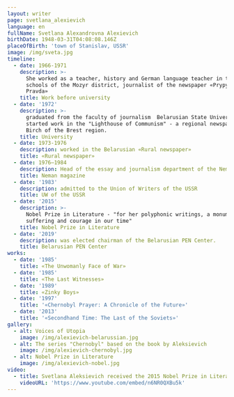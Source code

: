 ```yaml
---
layout: writer
page: svetlana_alexievich
language: en
fullName: Svetlana Alexandrovna Alexievich
birthDate: 1948-03-31T04:08:08.146Z
placeOfBirth: 'town of Stanislav, USSR'
image: /img/sveta.jpg
timeline:
  - date: 1966-1971
    description: >-
      She worked as a teacher, history and German language teacher in the
      schools of the Mozyr district, journalist of the newspaper «Prypyatskaya
      Pravda» 
    title: Work before university
  - date: '1972'
    description: >-
      graduated from the faculty of journalism  Belarusian State University,
      started work in the "Lighthouse of Communism" - a regional newspaper in
      Birch of the Brest region.
    title: University
  - date: 1973-1976
    description: worked in the Belarusian «Rural newspaper»
    title: «Rural newspaper»
  - date: 1976—1984
    description: Head of the essay and journalism department of the Neman magazine
    title: Neman magazine
  - date: '1983'
    description: admitted to the Union of Writers of the USSR
    title: UW of the USSR
  - date: '2015'
    description: >-
      Nobel Prize in Literature - "for her polyphonic writings, a monument to
      suffering and courage in our time" 
    title: Nobel Prize in Literature
  - date: '2019'
    description: was elected chairman of the Belarusian PEN Center.
    title: Belarusian PEN Center
works:
  - date: '1985'
    title: «The Unwomanly Face of War»
  - date: '1985'
    title: «The Last Witnesses»
  - date: '1989'
    title: «Zinky Boys»
  - date: '1997'
    title: '«Chernobyl Prayer: A Chronicle of the Future»'
  - date: '2013'
    title: '«Secondhand Time: The Last of the Soviets»'
gallery:
  - alt: Voices of Utopia
    image: /img/alexievich-belarussian.jpg
  - alt: The series "Chernobyl" based on the book by Aleksievich
    image: /img/alexievich-chernobyl.jpg
  - alt: Nobel Prize in Literature
    image: /img/alexievich-nobel.jpg
video:
  - title: Svetlana Aleksievich received the 2015 Nobel Prize in Literature
    videoURL: 'https://www.youtube.com/embed/n6NR0QXBu5k'
---
```


